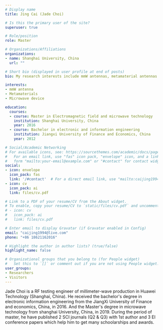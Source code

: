 ```yaml
---
# Display name
title: Jing Cai (Jade Choi)

# Is this the primary user of the site?
superuser: true

# Role/position
role: Master

# Organizations/Affiliations
organizations:
- name: Shanghai University, China
  url: ""

# Short bio (displayed in user profile at end of posts)
bio: My research interests include mmW antennas, metamaterial antennas and microwave devices.

interests:
- mmW antenna
- Metamaterials
- Microwave device

education:
  courses:
  - course: Master in Electromagnetic field and microwave technology
    institution: Shanghai University, China
    year: 2016
  - course: Bachelor in electronic and information engineering
    institution: Jiangxi University of Finance and Economics, China
    year: 2012

# Social/Academic Networking
# For available icons, see: https://sourcethemes.com/academic/docs/page-builder/#icons
#   For an email link, use "fas" icon pack, "envelope" icon, and a link in the
#   form "mailto:your-email@example.com" or "#contact" for contact widget.
social:
- icon: envelope
  icon_pack: fas
  link: '/#contact'  # For a direct email link, use "mailto:caijing1994@live.com".
- icon: cv
  icon_pack: ai
  link: files/cv.pdf

# Link to a PDF of your resume/CV from the About widget.
# To enable, copy your resume/CV to `static/files/cv.pdf` and uncomment the lines below.
# - icon: cv
#   icon_pack: ai
#   link: files/cv.pdf

# Enter email to display Gravatar (if Gravatar enabled in Config)
email: "caijing1994@live.com"
phone: "+86 18621162016"

# Highlight the author in author lists? (true/false)
highlight_name: false

# Organizational groups that you belong to (for People widget)
#   Set this to `[]` or comment out if you are not using People widget.
user_groups:
- Researchers
- Visitors
---
```


Jade Choi is a RF testing engineer of millimeter-wave production in Huawei Technology (Shanghai, China). He received the bachelor's degree in electronic information engineering from the JiangXi University of Finance and economics, China, in 2016. And the Master's degree in microwave technology from shanghai University, China, in 2019.  During the period of master, he have published 2 SCI journals (Q2 & Q3) with 1st author and 3 EI conference papers which help him to get many schoolarships and awards.

